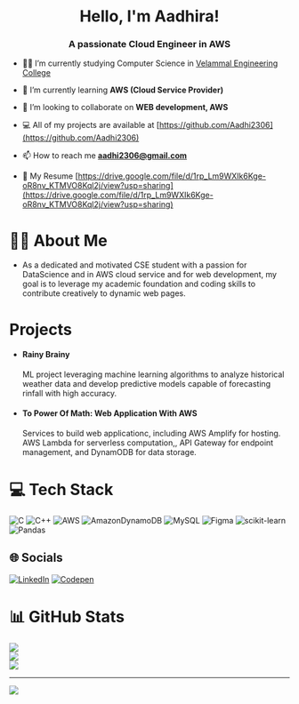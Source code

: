 <h1 align="center">Hello, I'm Aadhira!</h1>
<h3 align="center">A passionate Cloud Engineer in AWS</h3>

- 👩‍💻 I’m currently studying Computer Science in [Velammal Engineering College](https://www.bing.com/ck/a?!&&p=2a12c25766112613JmltdHM9MTcyMDQ4MzIwMCZpZ3VpZD0wMDVkNTIyMS04MjE2LTYzOGEtMGM2YS00MDdlODNjNDYyNTcmaW5zaWQ9NTIzNQ&ptn=3&ver=2&hsh=3&fclid=005d5221-8216-638a-0c6a-407e83c46257&psq=velammal+engineering+college&u=a1aHR0cHM6Ly92ZWxhbW1hbC5lZHUuaW4v&ntb=1)

- 🌱 I’m currently learning **AWS (Cloud Service Provider)**

- 👯 I’m looking to collaborate on **WEB development, AWS**

- 💻 All of my projects are available at [https://github.com/Aadhi2306](https://github.com/Aadhi2306)

- 📫 How to reach me **aadhi2306@gmail.com**

- 📄 My Resume [https://drive.google.com/file/d/1rp_Lm9WXIk6Kge-oR8nv_KTMVO8Kql2j/view?usp=sharing](https://drive.google.com/file/d/1rp_Lm9WXIk6Kge-oR8nv_KTMVO8Kql2j/view?usp=sharing)

# 👩‍💻 About Me 
- As a dedicated and motivated CSE student with a passion for DataScience and in AWS cloud service and for web development, my goal is to leverage my academic foundation and coding skills to contribute creatively to dynamic web pages.

# Projects
- #### Rainy Brainy
  ML project leveraging machine learning algorithms to analyze historical weather data and develop predictive models capable of forecasting rinfall with high accuracy.

- #### To Power Of Math: Web Application With AWS
  Services to build web applicationc, including AWS Amplify for hosting. AWS Lambda for serverless computation,, API Gateway for endpoint management, and DynamODB for data storage.  

# 💻 Tech Stack
![C](https://img.shields.io/badge/c-%2300599C.svg?style=for-the-badge&logo=c&logoColor=white) ![C++](https://img.shields.io/badge/c++-%2300599C.svg?style=for-the-badge&logo=c%2B%2B&logoColor=white) ![AWS](https://img.shields.io/badge/AWS-%23FF9900.svg?style=for-the-badge&logo=amazon-aws&logoColor=white) ![AmazonDynamoDB](https://img.shields.io/badge/Amazon%20DynamoDB-4053D6?style=for-the-badge&logo=Amazon%20DynamoDB&logoColor=white) ![MySQL](https://img.shields.io/badge/mysql-4479A1.svg?style=for-the-badge&logo=mysql&logoColor=white) ![Figma](https://img.shields.io/badge/figma-%23F24E1E.svg?style=for-the-badge&logo=figma&logoColor=white) ![scikit-learn](https://img.shields.io/badge/scikit--learn-%23F7931E.svg?style=for-the-badge&logo=scikit-learn&logoColor=white) ![Pandas](https://img.shields.io/badge/pandas-%23150458.svg?style=for-the-badge&logo=pandas&logoColor=white)

## 🌐 Socials
[![LinkedIn](https://img.shields.io/badge/LinkedIn-%230077B5.svg?logo=linkedin&logoColor=white)](https://linkedin.com/in/https://www.linkedin.com/in/aadhira/) [![Codepen](https://img.shields.io/badge/Codepen-000000?style=for-the-badge&logo=codepen&logoColor=white)](https://codepen.io/https://codepen.io/https://codesandbox.io/u/aadhi2306) 

# 📊 GitHub Stats
![](https://github-readme-stats.vercel.app/api?username=aadhi2306&theme=dark&hide_border=false&include_all_commits=false&count_private=false)<br/>
![](https://github-readme-streak-stats.herokuapp.com/?user=aadhi2306&theme=dark&hide_border=false)<br/>
![](https://github-readme-stats.vercel.app/api/top-langs/?username=aadhi2306&theme=dark&hide_border=false&include_all_commits=false&count_private=false&layout=compact)

---
[![](https://visitcount.itsvg.in/api?id=aadhi2306&icon=0&color=0)](https://visitcount.itsvg.in)



